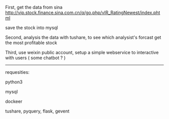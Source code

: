 First, get the data from sina http://vip.stock.finance.sina.com.cn/q/go.php/vIR_RatingNewest/index.phtml

save the stock into mysql

Second, analysis the data with tushare, to see which analysist's forcast get the most profitable stock

Third, use weixin public account, setup a simple webservice to interactive with users ( some chatbot ? )

------------------------------


requesities:

python3

mysql

dockeer

tushare, pyquery, flask, gevent
